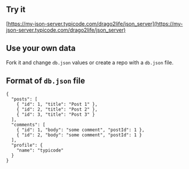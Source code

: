 ## Try it

[https://my-json-server.typicode.com/drago2life/json_server](https://my-json-server.typicode.com/drago2life/json_server)

## Use your own data

Fork it and change `db.json` values or create a repo with a `db.json` file.

## Format of `db.json` file

```
{
  "posts": [
    { "id": 1, "title": "Post 1" },
    { "id": 2, "title": "Post 2" },
    { "id": 3, "title": "Post 3" }
  ],
  "comments": [
    { "id": 1, "body": "some comment", "postId": 1 },
    { "id": 2, "body": "some comment", "postId": 1 }
  ],
  "profile": {
    "name": "typicode"
  }
}
```
